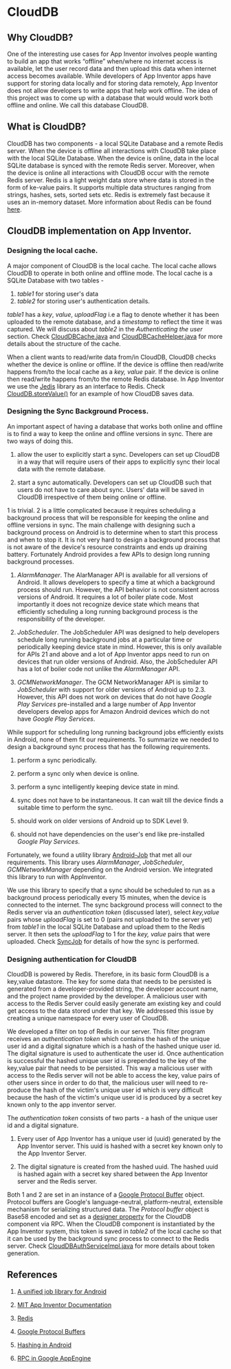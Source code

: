 # CloudDB

## Why CloudDB?

One of the interesting use cases for App
Inventor involves people wanting to build an app that works “offline”
when/where no internet access is available, let the user record data
and then upload this data when internet access becomes available. While developers of App Inventor apps have support for storing data locally and for storing data remotely, App Inventor does not allow developers to write apps that help work offline. The idea of this project was to come up with a database that would would work both offline and online. We call this database CloudDB.

## What is CloudDB?

CloudDB has two components - a local SQLite Database and a remote Redis server. When the device is offline all interactions with CloudDB take place with the local SQLite Database. When the device is online, data in the local SQLite database is synced with the remote Redis server. Moreover, when the device is online all interactions with CloudDB occur with the remote Redis server. Redis is a light weight data store where data is stored in the form of ke-value pairs. It supports multiple data structures ranging from strings, hashes, sets, sorted sets etc. Redis is extremely fast because it uses an in-memory dataset. More information about Redis can be found [here](https://redis.io/).

## CloudDB implementation on App Inventor.

### Designing the local cache.

A major component of CloudDB is the local cache. The local cache allows CloudDB to operate in both online and offline mode. The local cache is a SQLite Database with two tables -

1. *table1* for storing user's data
2. *table2* for storing user's authentication details.

*table1* has a *key*, *value*, *uploadFlag* i.e a flag to denote whether it has been uploaded to the remote database, and a *timestamp* to reflect the time it was captured. We will discuss about *table2* in the *Authenticating the user* section. Check [CloudDBCache.java](https://github.com/JoyMitra/appinventor-sources/blob/joy_dev/appinventor/components/src/com/google/appinventor/components/runtime/util/CloudDBCache.java) and [CloudDBCacheHelper.java](https://github.com/JoyMitra/appinventor-sources/blob/joy_dev/appinventor/components/src/com/google/appinventor/components/runtime/util/CloudDBCacheHelper.java) for more details about the structure of the cache.

When a client wants to read/write data from/in CloudDB, CloudDB checks whether the device is online or offline. If the device is offline then read/write happens from/to the local cache as a *key, value* pair. If the device is online then read/write happens from/to the remote Redis database. In App Inventor we use the [Jedis](https://github.com/xetorthio/jedis) library as an interface to Redis. Check [CloudDB.storeValue()](https://github.com/JoyMitra/appinventor-sources/blob/joy_dev/appinventor/components/src/com/google/appinventor/components/runtime/CloudDB.java) for an example of how CloudDB saves data.

### Designing the Sync Background Process.

An important aspect of having a database that works both online and offline is to find a way to keep the online and offline versions in sync. There are two ways of doing this.

1. allow the user to explicitly start a sync. Developers can set up CloudDB in a way that will require users of their apps to explicitly sync their local data with the remote database.

2. start a sync automatically. Developers can set up CloudDB such that users do not have to care about sync. Users' data will be saved in CloudDB irrespective of them being online or offline.

1 is trivial. 2 is a little complicated because it requires scheduling a background process that will be responsible for keeping the online and offline versions in sync. The main challenge with designing such a background process on Android is to determine when to start this process and when to stop it. It is not very hard to design a background process that is not aware of the device's resource constraints and ends up draining battery. Fortunately Android provides a few APIs to design long running background processes.

1. *AlarmManager*. The AlarManager API is available for all versions of Android. It allows developers to specify a time at which a background process should run. However, the API behavior is not consistent across versions of Android. It requires a lot of boiler plate code. Most importantly it does not recognize device state which means that efficiently scheduling a long running background process is the responsibility of the developer.

2. *JobScheduler*. The JobScheduler API was designed to help developers schedule long running background jobs at a particular time or periodically keeping device state in mind. However, this is only available for APIs 21 and above and a lot of App Inventor apps need to run on devices that run older versions of Android. Also, the JobScheduler API has a lot of boiler code not unlike the *AlarmManager* API.

3. *GCMNetworkManager*. The GCM NetworkManager API is similar to *JobScheduler* with support for older versions of Android up to 2.3. However, this API does not work on devices that do not have *Google Play Services* pre-installed and a large number of App Inventor developers develop apps for Amazon Android devices which do not have *Google Play Services*.

While support for scheduling long running background jobs efficiently exists in Android, none of them fit our requirements. To summarize we needed to design a background sync process that has the following requirements.

1. perform a sync periodically.

2. perform a sync only when device is online.

3. perform a sync intelligently keeping device state in mind.

4. sync does not have to be instantaneous. It can wait till the device finds a suitable time to perform the sync.

5. should work on older versions of Android up to SDK Level 9.

6. should not have dependencies on the user's end like pre-installed *Google Play Services*.

Fortunately, we found a utility library [Android-Job](https://github.com/evernote/android-job) that met all our requirements. This library uses *AlarmManager*, *JobScheduler*, *GCMNetworkManager* depending on the Android version. We integrated this library to run with AppInventor.

We use this library to specify that a sync should be scheduled to run as a background process periodically every 15 minutes, when the device is connected to the internet. The sync background process will connect to the Redis server via an *authentication token* (discussed later), select *key,value* pairs whose *uploadFlag* is set to 0 (pairs not uploaded to the server yet) from *table1* in the local SQLite Database and upload them to the Redis server. It then sets the *uploadFlag* to 1 for the *key, value* pairs that were uploaded. Check [SyncJob](https://github.com/JoyMitra/appinventor-sources/blob/joy_dev/appinventor/components/src/com/google/appinventor/components/runtime/util/SyncJob.java) for details of how the sync is performed.

### Designing authentication for CloudDB

CloudDB is powered by Redis. Therefore, in its basic form CloudDB is a key,value datastore. The key for some data that needs to be persisted is generated from a developer-provided string, the developer account name, and the project name provided by the developer. A malicious user with access to the Redis Server could easily generate am existing key and could get access to the data stored under that key. We addressed this issue by creating a unique namespace for every user of CloudDB.

We developed a filter on top of Redis in our server. This filter program  receives an *authentication token* which contains the hash of the unique user id and a digital signature which is a hash of the hashed unique user id. The digital signature is used to authenticate the user id. Once authentication is successful the hashed unique user id is prepended to the key of the key,value pair that needs to be persisted. This way a malicious user with access to the Redis server will not be able to access the key, value pairs of other users since in order to do that, the malicious user will need to re-produce the hash of the victim's unique user id which is very difficult because the hash of the victim's unique user id is produced by a secret key known only to the app inventor server.

The *authentication token* consists of two parts - a hash of the unique user id and a digital signature.

1. Every user of App Inventor has a unique user id (uuid) generated by the App Inventor server. This uuid is hashed with a secret key known only to the App Inventor Server.

2. The digital signature is created from the hashed uuid. The hashed uuid is hashed again with a secret key shared between the App Inventor server and the Redis server.

Both 1 and 2 are set in an instance of a [Google Protocol Buffer](https://developers.google.com/protocol-buffers/) object. Protocol buffers are Google's language-neutral, platform-neutral, extensible mechanism for serializing structured data. The *Protocol buffer* object is Base58 encoded and set as a [designer property](http://explore.appinventor.mit.edu/support/component-properties) for the CloudDB component via RPC. When the CloudDB component is instantiated by the App Inventor system, this token is saved in *table2* of the local cache so that it can be used by the background sync process to connect to the Redis server. Check [CloudDBAuthServiceImpl.java](https://github.com/JoyMitra/appinventor-sources/blob/joy_dev/appinventor/appengine/src/com/google/appinventor/server/cloudDBAuth/CloudDBAuthServiceImpl.java) for more details about token generation.

## References

1. [A unified job library for Android](https://blog.evernote.com/tech/2015/10/26/unified-job-library-android/)

2. [MIT App Inventor Documentation](http://appinventor.mit.edu/appinventor-sources/#documentation)

3. [Redis](https://redis.io/)

4. [Google Protocol Buffers](https://developers.google.com/protocol-buffers/)

5. [Hashing in Android](https://developer.android.com/reference/javax/crypto/Mac.html)

6. [RPC in Google AppEngine](https://cloud.google.com/appengine/docs/standard/python/tools/protorpc/)
